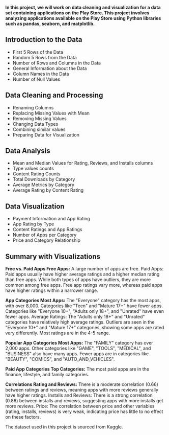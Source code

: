 __In this project, we will work on data cleaning and visualization for a data set containing applications on the Play Store.
This project involves analyzing applications available on the Play Store using Python libraries such as pandas, seaborn, and matplotlib.__

## Introduction to the Data
* First 5 Rows of the Data
* Random 5 Rows from the Data
* Number of Rows and Columns in the Data
* General Information about the Data
* Column Names in the Data
* Number of Null Values
## Data Cleaning and Processing
* Renaming Columns
* Replacing Missing Values with Mean
* Removing Missing Values
* Changing Data Types
* Combining similar values
* Preparing Data for Visualization
## Data Analysis
* Mean and Median Values for Rating, Reviews, and Installs columns
* Type values counts
* Content Rating Counts
* Total Downloads by Category
* Average Metrics by Category
* Average Rating by Content Rating
## Data Visualization
* Payment Information and App Rating
* App Rating by Type
* Content Ratings and App Ratings
* Number of Apps per Category
* Price and Category Relationship
## Summary with Visualizations
__Free vs. Paid Apps Free Apps:__ A large number of apps are free. Paid Apps: Paid apps usually have higher average ratings and a higher median rating than free apps. While both types of apps have outliers, they are more common among free apps. Free app ratings vary more, whereas paid apps have higher ratings within a narrower range.

__App Categories Most Apps:__ The "Everyone" category has the most apps, with over 8,000. Categories like "Teen" and "Mature 17+" have fewer apps. Categories like "Everyone 10+", "Adults only 18+", and "Unrated" have even fewer apps. Average Ratings: The "Adults only 18+" and "Unrated" categories have relatively high average ratings. Outliers are seen in the "Everyone 10+" and "Mature 17+" categories, showing some apps are rated very differently. Most ratings are in the 4-5 range.

__Popular App Categories Most Apps:__ The "FAMILY" category has over 2,000 apps. Other categories like "GAME", "TOOLS", "MEDICAL", and "BUSINESS" also have many apps. Fewer apps are in categories like "BEAUTY", "COMICS", and "AUTO_AND_VEHICLES".

__Paid App Categories Top Categories:__ The most paid apps are in the finance, lifestyle, and family categories.

__Correlations Rating and Reviews:__ There is a moderate correlation (0.66) between ratings and reviews, meaning apps with more reviews generally have higher ratings. Installs and Reviews: There is a strong correlation (0.86) between installs and reviews, suggesting apps with more installs get more reviews. Price: The correlation between price and other variables (rating, installs, reviews) is very weak, indicating price has little to no effect on these factors.

The dataset used in this project is sourced from Kaggle.  

